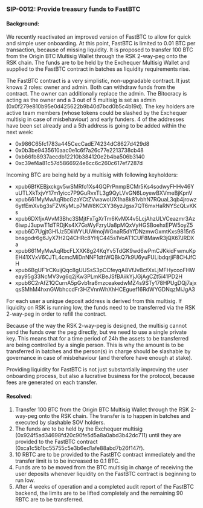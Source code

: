 ### SIP-0012: Provide treasury funds to FastBTC

#### Background:
We recently reactivated an improved version of FastBTC to allow for quick and simple user onboarding. At this point, FastBTC is limited to 0.01 BTC per transaction, because of missing liquidity. It is proposed to transfer 100 BTC from the Origin BTC Multisig Wallet through the RSK 2-way-peg onto the RSK chain. The funds are to be held by the Exchequer Multisig Wallet and supplied to the FastBTC contract in batches as liquidity requirements rise.

The FastBTC contract is a very simplistic, non-upgradable contract. It just knows 2 roles: owner and admin. Both can withdraw funds from the contract. The owner can additionally replace the admin. The Bitocracy is acting as the owner and a 3 out of 5 multisig is set as admin (0x0f279e810b95e0d425622b9b40d7bcd0b5c4b19d). The key holders are active team members (whose tokens could be slashed by the Exchequer multisig in case of misbehaviour) and early funders. 4 of the addresses have been set already and a 5th address is going to be added within the next week:
* 0x986C65fc1783a445CecCadE74234dC8627d429d8
* 0x0b3be9435610aac0e1c6f7a26c77e2213738cb48
* 0xb66fb8937aecdb12210b384120e2b4ba506b3140
* 0xc39ef4a81c57d5866924e6cc6c260c617ef7287d


Incoming BTC are being held by a multisig with following keyholders: 
* xpub6BfKEBjxckgv5wSMRfo1Xs4GQPrPnmpBCMr5Ks4sodwyFHHv46YuUTLXkTxjvY17m1yicc7P9GuRvxTL3g9QyLVvGN6LoyewBXVmeBjKpnV
* xpub661MyMwAqRbcGzaYCtZVwawoUX1ha8k81vbhN7RQuaL3qb4jrowz6ytfEmXvbg3sFZVKyMLp7MW8KCXY36yzJgsx7QT6mxHaRNYScQLvKKs
* xpub6DXfjxAVvM3Bhc3SMjtFxTgXrTm6KvMX4v5LcjAhzULVCeazmr3Az6iwpJ3upwT1dTRDjKs4X7GsWyFzryUa8pMQxVyHGSBoehxEPW5oyZ5
* xpub6D7UgjtGH1Jz5DiiWYUUWmojWGnaR5dYfDNzmwGxmtKxs9815n5bnsgodr6g6JyX7H2Q4CHRc8YHjC445s1VoAT1CUF8MawR3jQX67JRDXa
* xpub661MyMwAqRbcFLXXK8g24KqYv5TdGK9wd6wPmCJKkidFwmuKpEH41XVxV6CJTL4cmcMiDnNNF1dttWQBkQ7k9U6yuFULibdqrjiF8CHJfCH
* xpub6BgUF1rCKuijQqc8gUUSsS3pCCfeyqA8VfJvBcfXxLjMFHycooFHWeay95g33NcMV3vg6q2jKw3PLmKBeJSfBAiikYjJGjAgCZt5i41PD2H
* xpub6C2rAfZ1QCurnA5pGvb1ra6mzceakedwMZ4s9STy178HPUgDQj7ajxqsSMhM4hxnGWbhccdFr3HZVnnWhXhHCEguef16RdWYGDNqzMiJgA3

For each user a unique deposit address is derived from this multisig. If liquidity on RSK is running low, the funds need to be transferred via the RSK 2-way-peg in order to refill the contract.

Because of the way the RSK 2-way-peg is designed, the multisig cannot send the funds over the peg directly, but we need to use a single private key. This means that for a time period of 24h the assets to be transferred are being controlled by a single person. This is why the amount is to be transferred in batches and the person(s) in charge should be slashable by governance in case of misbehaviour (and therefore have enough at stake).

Providing liquidity for FastBTC is not just substantially improving the user onboarding process, but also a lucrative business for the protocol, because fees are generated on each transfer.

#### Resolved:
1. Transfer 100 BTC from the Origin BTC Multisig Wallet through the RSK 2-way-peg onto the RSK chain. The transfer is to happen in batches and executed by slashable SOV holders.
2. The funds are to be held by the Exchequer multisig (0x924f5ad34698fd20c90fe5d5a8a0abd3b42dc711) until they are provided to the FastBTC contract (0xca1c5b1bc55755c5e3b6ed1afe88abd7b26f147f).
3. 10 RBTC are to be provided to the FastBTC contract immediately and the transfer limit is to be increased to 0.1 BTC.
4. Funds are to be moved from the BTC multisig in charge of receiving the user deposits whenever liquidity on the FastBTC contract is beginning to run low.
5. After 4 weeks of operation and a completed audit report of the FastBTC backend, the limits are to be lifted completely and the remaining 90 RBTC are to be transferred.

